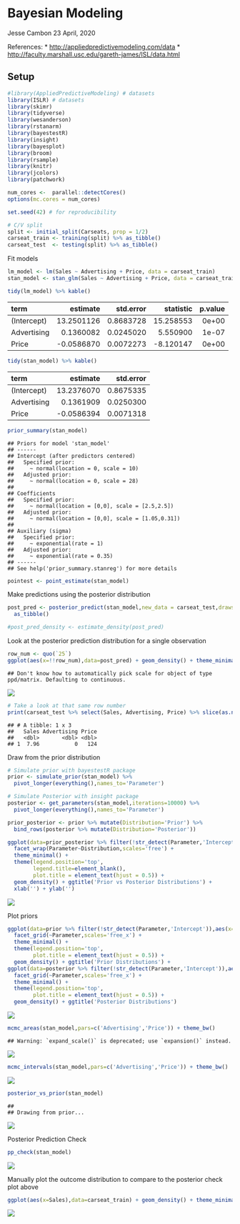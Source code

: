 Bayesian Modeling
================
Jesse Cambon
23 April, 2020

References: \* <http://appliedpredictivemodeling.com/data> \*
<http://faculty.marshall.usc.edu/gareth-james/ISL/data.html>

## Setup

``` r
#library(AppliedPredictiveModeling) # datasets
library(ISLR) # datasets
library(skimr)
library(tidyverse)
library(wesanderson)
library(rstanarm)
library(bayestestR)
library(insight)
library(bayesplot)
library(broom)
library(rsample)
library(knitr)
library(jcolors)
library(patchwork)

num_cores <-  parallel::detectCores()
options(mc.cores = num_cores)

set.seed(42) # for reproducibility

# C/V split
split <- initial_split(Carseats, prop = 1/2)
carseat_train <- training(split) %>% as_tibble()
carseat_test  <- testing(split) %>% as_tibble()
```

Fit models

``` r
lm_model <- lm(Sales ~ Advertising + Price, data = carseat_train)
stan_model <- stan_glm(Sales ~ Advertising + Price, data = carseat_train)
```

``` r
tidy(lm_model) %>% kable()
```

| term        |    estimate | std.error |  statistic | p.value |
| :---------- | ----------: | --------: | ---------: | ------: |
| (Intercept) |  13.2501126 | 0.8683728 |  15.258553 |   0e+00 |
| Advertising |   0.1360082 | 0.0245020 |   5.550900 |   1e-07 |
| Price       | \-0.0586870 | 0.0072273 | \-8.120147 |   0e+00 |

``` r
tidy(stan_model) %>% kable()
```

| term        |    estimate | std.error |
| :---------- | ----------: | --------: |
| (Intercept) |  13.2376070 | 0.8675335 |
| Advertising |   0.1361909 | 0.0250300 |
| Price       | \-0.0586394 | 0.0071318 |

``` r
prior_summary(stan_model)
```

    ## Priors for model 'stan_model' 
    ## ------
    ## Intercept (after predictors centered)
    ##   Specified prior:
    ##     ~ normal(location = 0, scale = 10)
    ##   Adjusted prior:
    ##     ~ normal(location = 0, scale = 28)
    ## 
    ## Coefficients
    ##   Specified prior:
    ##     ~ normal(location = [0,0], scale = [2.5,2.5])
    ##   Adjusted prior:
    ##     ~ normal(location = [0,0], scale = [1.05,0.31])
    ## 
    ## Auxiliary (sigma)
    ##   Specified prior:
    ##     ~ exponential(rate = 1)
    ##   Adjusted prior:
    ##     ~ exponential(rate = 0.35)
    ## ------
    ## See help('prior_summary.stanreg') for more details

``` r
pointest <- point_estimate(stan_model)
```

Make predictions using the posterior
distribution

``` r
post_pred <- posterior_predict(stan_model,new_data = carseat_test,draws = 1000) %>%
  as_tibble()

#post_pred_density <- estimate_density(post_pred)
```

Look at the posterior prediction distribution for a single observation

``` r
row_num <- quo(`25`)
ggplot(aes(x=!!row_num),data=post_pred) + geom_density() + theme_minimal()
```

    ## Don't know how to automatically pick scale for object of type ppd/matrix. Defaulting to continuous.

![](../rmd_images/Bayesian_Modeling/unnamed-chunk-6-1.png)<!-- -->

``` r
# Take a look at that same row number
print(carseat_test %>% select(Sales, Advertising, Price) %>% slice(as.numeric(as_label(row_num))))
```

    ## # A tibble: 1 x 3
    ##   Sales Advertising Price
    ##   <dbl>       <dbl> <dbl>
    ## 1  7.96           0   124

Draw from the prior distribution

``` r
# Simulate prior with bayestestR package
prior <- simulate_prior(stan_model) %>%
  pivot_longer(everything(),names_to='Parameter')

# Simulate Posterior with insight package
posterior <- get_parameters(stan_model,iterations=10000) %>% 
  pivot_longer(everything(),names_to='Parameter')

prior_posterior <- prior %>% mutate(Distribution='Prior') %>% 
  bind_rows(posterior %>% mutate(Distribution='Posterior'))
```

``` r
ggplot(data=prior_posterior %>% filter(!str_detect(Parameter,'Intercept')),aes(x=value,color=Distribution)) + 
  facet_wrap(Parameter~Distribution,scales='free') +
  theme_minimal() +
  theme(legend.position='top',
        legend.title=element_blank(),
        plot.title = element_text(hjust = 0.5)) +
  geom_density() + ggtitle('Prior vs Posterior Distributions') +
  xlab('') + ylab('') 
```

![](../rmd_images/Bayesian_Modeling/unnamed-chunk-8-1.png)<!-- -->

Plot
priors

``` r
ggplot(data=prior %>% filter(!str_detect(Parameter,'Intercept')),aes(x=value,color=Parameter)) + 
  facet_grid(~Parameter,scales='free_x') +
  theme_minimal() +
  theme(legend.position='top',
        plot.title = element_text(hjust = 0.5)) +
  geom_density() + ggtitle('Prior Distributions') +
ggplot(data=posterior %>% filter(!str_detect(Parameter,'Intercept')),aes(x=value,color=Parameter)) + 
  facet_grid(~Parameter,scales='free_x') +
  theme_minimal() +
  theme(legend.position='top',
        plot.title = element_text(hjust = 0.5)) +
  geom_density() + ggtitle('Posterior Distributions') 
```

![](../rmd_images/Bayesian_Modeling/unnamed-chunk-9-1.png)<!-- -->

``` r
mcmc_areas(stan_model,pars=c('Advertising','Price')) + theme_bw()
```

    ## Warning: `expand_scale()` is deprecated; use `expansion()` instead.

![](../rmd_images/Bayesian_Modeling/unnamed-chunk-10-1.png)<!-- -->

``` r
mcmc_intervals(stan_model,pars=c('Advertising','Price')) + theme_bw()
```

![](../rmd_images/Bayesian_Modeling/unnamed-chunk-10-2.png)<!-- -->

``` r
posterior_vs_prior(stan_model)
```

    ## 
    ## Drawing from prior...

![](../rmd_images/Bayesian_Modeling/unnamed-chunk-10-3.png)<!-- -->

Posterior Prediction Check

``` r
pp_check(stan_model)
```

![](../rmd_images/Bayesian_Modeling/unnamed-chunk-11-1.png)<!-- -->

Manually plot the outcome distribution to compare to the posterior check
plot
above

``` r
ggplot(aes(x=Sales),data=carseat_train) + geom_density() + theme_minimal()
```

![](../rmd_images/Bayesian_Modeling/unnamed-chunk-12-1.png)<!-- -->
